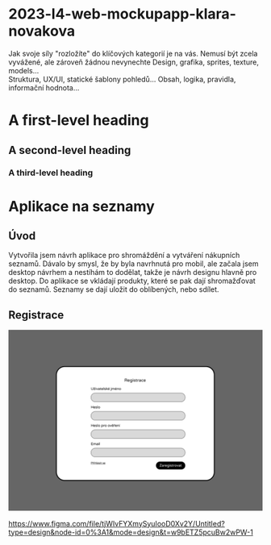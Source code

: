 # 2023-l4-web-mockupapp-klara-novakova

 
Jak svoje síly "rozložíte" do klíčových kategorií je na vás. Nemusí být zcela vyvážené, ale zároveň žádnou nevynechte 
Design, grafika, sprites, texture, models...    
Struktura, UX/UI, statické šablony pohledů...
Obsah, logika, pravidla, informační hodnota...
# A first-level heading
## A second-level heading
### A third-level heading


# Aplikace na seznamy
## Úvod
Vytvořila jsem návrh aplikace pro shromáždění a vytváření nákupních seznamů. Dávalo by smysl, že by byla navrhnutá pro mobil, ale začala jsem desktop návrhem a nestíhám to dodělat, takže je návrh designu hlavně pro desktop. Do aplikace se vkládají produkty, které se pak dají shromažďovat do seznamů. Seznamy se dají uložit do oblíbených, nebo sdílet. 

## Registrace
![ukazka](https://github.com/pslib-cz/2023-l4-web-mockupapp-klara-novakova/blob/main/uk%C3%A1zkov%C3%A9%20obr%C3%A1zky/Desktop%20-%2019.jpg)


  
https://www.figma.com/file/tjWIvFYXmySyuIooD0Xv2Y/Untitled?type=design&node-id=0%3A1&mode=design&t=w9bETZ5pcuBw2wPW-1
